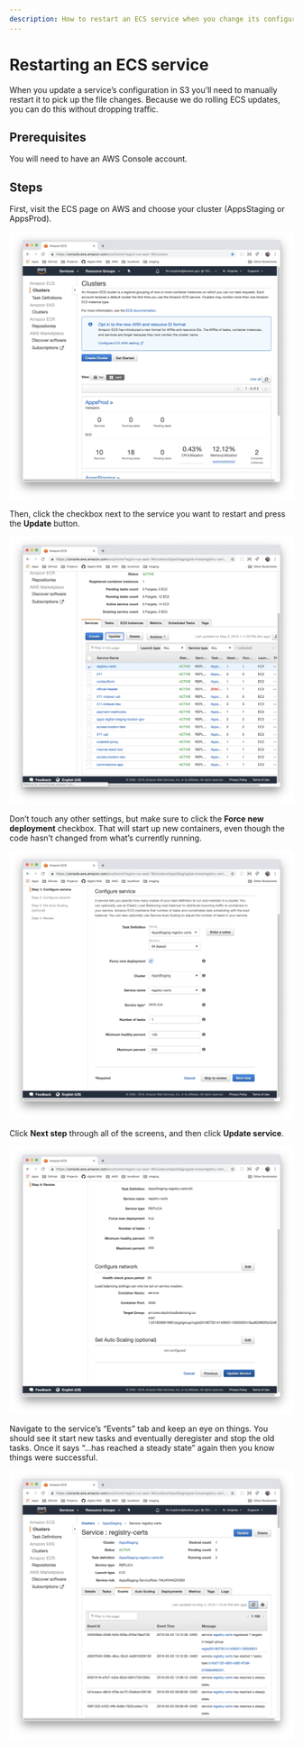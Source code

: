 ```yaml
---
description: How to restart an ECS service when you change its configuration.
---
```


# Restarting an ECS service

When you update a service’s configuration in S3 you’ll need to manually restart it to pick up the file changes. Because we do rolling ECS updates, you can do this without dropping traffic.

## Prerequisites

You will need to have an AWS Console account.

## Steps

First, visit the ECS page on AWS and choose your cluster (AppsStaging or AppsProd).

![Clusters page in the ECS section of the AWS web console](../../../.gitbook/assets/screen-shot-2019-05-03-at-1.11.17-pm.png)

Then, click the checkbox next to the service you want to restart and press the **Update** button.

![Choosing a service and clicking “Update”](../../../.gitbook/assets/screen-shot-2019-05-03-at-1.11.41-pm.png)

Don’t touch any other settings, but make sure to click the **Force new deployment** checkbox. That will start up new containers, even though the code hasn’t changed from what’s currently running.

![Choose “Force new deployment” on the update page](../../../.gitbook/assets/screen-shot-2019-05-03-at-1.11.46-pm.png)

Click **Next step** through all of the screens, and then click **Update service**.

![](../../../.gitbook/assets/screen-shot-2019-05-03-at-1.11.58-pm.png)

Navigate to the service’s “Events” tab and keep an eye on things. You should see it start new tasks and eventually deregister and stop the old tasks. Once it says “…has reached a steady state” again then you know things were successful.

![Events as the deployment is underway.](../../../.gitbook/assets/screen-shot-2019-05-03-at-1.12.43-pm.png)
